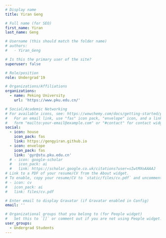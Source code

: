 ```yaml
---
# Display name
title: Yiran Geng

# Full name (for SEO)
first_name: Yiran
last_name: Geng

# Username (this should match the folder name)
# authors:
#   - Yiran_Geng

# Is this the primary user of the site?
superuser: false

# Role/position
role: Undergrad'19

# Organizations/Affiliations
organizations:
  - name: Peking University
    url: 'https://www.pku.edu.cn/'

# Social/Academic Networking
# For available icons, see: https://wowchemy.com/docs/getting-started/page-builder/#icons
#   For an email link, use "fas" icon pack, "envelope" icon, and a link in the
#   form "mailto:your-email@example.com" or "#contact" for contact widget.
social:
  - icon: house
    icon_pack: fas
    link: https://gengyiran.github.io
  - icon: envelope
    icon_pack: fas
    link: 'gyr@stu.pku.edu.cn'
  # - icon: google-scholar
  #   icon_pack: ai
  #   link: https://scholar.google.co.uk/citations?user=sIwtMXoAAAAJ
# Link to a PDF of your resume/CV from the About widget.
# To enable, copy your resume/CV to `static/files/cv.pdf` and uncomment the lines below.
# - icon: cv
#   icon_pack: ai
#   link: files/cv.pdf

# Enter email to display Gravatar (if Gravatar enabled in Config)
email: ''

# Organizational groups that you belong to (for People widget)
#   Set this to `[]` or comment out if you are not using People widget.
user_groups:
  - Undergrad Students
---
```


